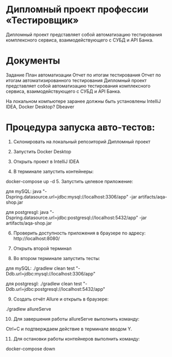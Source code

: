 # Дипломный проект профессии «Тестировщик»
Дипломный проект представляет собой автоматизацию тестирования комплексного сервиса, взаимодействующего с СУБД и API Банка.

# Документы
Задание
План автоматизации
Отчет по итогам тестирования
Отчет по итогам автоматизированного тестирования
Дипломный проект представляет собой автоматизацию тестирования комплексного сервиса, взаимодействующего с СУБД и API Банка.

На локальном компьютере заранее должны быть установлены IntelliJ IDEA, Docker Desktop? Dbeaver

# Процедура запуска авто-тестов:
1. Склонировать на локальный репозиторий Дипломный проект

2. Запустить Docker Desktop

3. Открыть проект в IntelliJ IDEA

4. В терминале запустить контейнеры:

docker-compose up -d
5. Запустить целевое приложение:

 для mySQL: 
java "-Dspring.datasource.url=jdbc:mysql://localhost:3306/app" -jar artifacts/aqa-shop.jar

 для postgresgl:
 java "-Dspring.datasource.url=jdbc:postgresql://localhost:5432/app" -jar artifacts/aqa-shop.jar
 
6. Проверить доступность приложения в браузере по адресу: http://localhost:8080/

7. Открыть второй терминал

8. Во втором терминале запустить тесты:

для mySQL:
./gradlew clean test "-Ddb.url=jdbc:mysql://localhost:3306/app"

для postgresgl: 
./gradlew clean test "-Ddb.url=jdbc:postgresql://localhost:5432/app"

9. Создать отчёт Allure и открыть в браузере:

./gradlew allureServe

10. Для завершения работы allureServe выполнить команду:

Ctrl+C
и подтверждаем действие в терминале вводом Y.

11. Для остановки работы контейнеров выполнить команду:

docker-compose down
